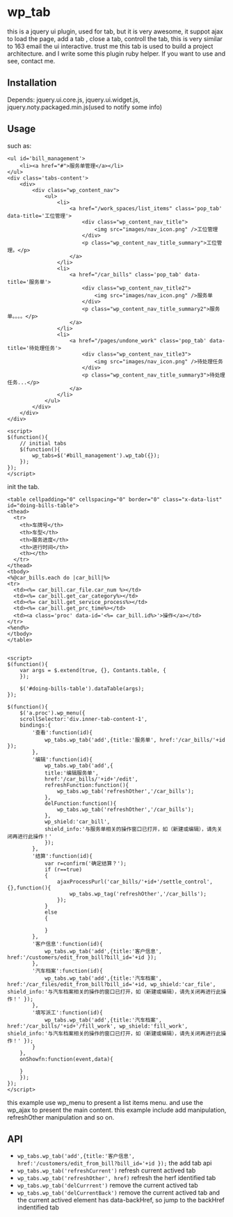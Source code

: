# wp_tab
this is a jquery ui plugin, used for tab, but it is very awesome, it suppot ajax to load the page, add a tab , close a tab, controll the tab, this is very similar to 163 email the ui interactive. trust me this tab is used to build a project architecture.
and I write some this plugin ruby helper. If you want to use and see, contact me.

## Installation
Depends:  jquery.ui.core.js, jquery.ui.widget.js, jquery.noty.packaged.min.js(used to notify some info)

## Usage
such as:
```
<ul id='bill_management'>
    <li><a href="#">服务单管理</a></li>
</ul>
<div class='tabs-content'> 
    <div>
		<div class="wp_content_nav">
			<ul>
		    	<li>
		        	<a href="/work_spaces/list_items" class='pop_tab' data-title='工位管理'>
		            	<div class="wp_content_nav_title">
		                    <img src="images/nav_icon.png" />工位管理
		                </div>
		                <p class="wp_content_nav_title_summary">工位管理。</p>
		            </a>
		        </li>
		        <li>
		        	<a href="/car_bills" class='pop_tab' data-title='服务单'>
		            	<div class="wp_content_nav_title2">
		                    <img src="images/nav_icon.png" />服务单
		                </div>
		                <p class="wp_content_nav_title_summary2">服务单。。。。</p>
		            </a>
		        </li>
				<li>
		        	<a href="/pages/undone_work" class='pop_tab' data-title='待处理任务'>
		            	<div class="wp_content_nav_title3">
		                    <img src="images/nav_icon.png" />待处理任务
		                </div>
		                <p class="wp_content_nav_title_summary3">待处理任务...</p>
		            </a>
		        </li>
		    </ul>	
		</div>
	</div>
</div>

<script>
$(function(){
	// initial tabs
	$(function(){
		wp_tabs=$('#bill_management').wp_tab({});
	});
});
</script>
```
init the tab.

```
<table cellpadding="0" cellspacing="0" border="0" class="x-data-list" id="doing-bills-table">
<thead>
  <tr>
    <th>车牌号</th>
	<th>车型</th>
	<th>服务进度</th>
	<th>进行时间</th>
	<th></th>
  </tr>
</thead>
<tbody>
<%@car_bills.each do |car_bill|%>
<tr>
  <td><%= car_bill.car_file.car_num %></td>
  <td><%= car_bill.get_car_category%></td>
  <td><%= car_bill.get_service_process%></td>
  <td><%= car_bill.get_prc_time%></td>
  <td><a class='proc' data-id='<%= car_bill.id%>'>操作</a></td>
</tr>
<%end%>
</tbody>
</table>


<script>
$(function(){
	var args = $.extend(true, {}, Contants.table, {
	});
	
	$('#doing-bills-table').dataTable(args);
});

$(function(){
	$('a.proc').wp_menu({
	scrollSelector:'div.inner-tab-content-1',
	bindings:{
		'查看':function(id){
			wp_tabs.wp_tab('add',{title:'服务单', href:'/car_bills/'+id });
		},
		'编辑':function(id){
			wp_tabs.wp_tab('add',{
			title:'编辑服务单', 
			href:'/car_bills/'+id+'/edit',
			refreshFunction:function(){
				wp_tabs.wp_tab('refreshOther','/car_bills');
			},
			delFunction:function(){
				wp_tabs.wp_tab('refreshOther','/car_bills');
			},
			wp_shield:'car_bill',
			shield_info:'与服务单相关的操作窗口已打开，如（新建或编辑），请先关闭再进行此操作！' 
			});
		},
		'结算':function(id){
		  	var r=confirm('确定结算？');
			if (r==true)
			{
				ajaxProcessPurl('car_bills/'+id+'/settle_control',{},function(){
					wp_tabs.wp_tag('refreshOther','/car_bills');
				});
		  	}
			else
			{

			}
		},
		'客户信息':function(id){
			wp_tabs.wp_tab('add',{title:'客户信息', href:'/customers/edit_from_bill?bill_id='+id });
		},
		'汽车档案':function(id){
			wp_tabs.wp_tab('add',{title:'汽车档案', href:'/car_files/edit_from_bill?bill_id='+id, wp_shield:'car_file', shield_info:'与汽车档案相关的操作的窗口已打开，如（新建或编辑），请先关闭再进行此操作！' });
		},
		'填写派工':function(id){
			wp_tabs.wp_tab('add',{title:'汽车档案', href:'/car_bills/'+id+'/fill_work', wp_shield:'fill_work', shield_info:'与汽车档案相关的操作的窗口已打开，如（新建或编辑），请先关闭再进行此操作！' });
		}
	},
	onShowfn:function(event,data){
		
	}
	});
});
</script>
```
this example use wp_menu to present a list items menu. and use the wp_ajax to present the main content.
this example include add manipulation, refreshOther manipulation and so on.

## API

* ``wp_tabs.wp_tab('add',{title:'客户信息', href:'/customers/edit_from_bill?bill_id='+id });`` the add tab api
* ``wp_tabs.wp_tab('refreshCurrent')`` refresh current actived tab
* ``wp_tabs.wp_tab('refreshOther', href)``  refresh the herf identified tab
* ``wp_tabs.wp_tab('delCurrrent')`` remove the current actived tab
* ``wp_tabs.wp_tab('delCurrentBack')`` remove the current actived tab and the current actived element has data-backHref, so jump to the backHref indentified tab




